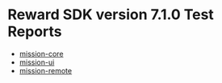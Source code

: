 # Reward SDK version 7.1.0 Test Reports

* [mission-core](mission-core/html/index.html)
* [mission-ui](mission-ui/html/index.html)
* [mission-remote](mission-remote/html/index.html)